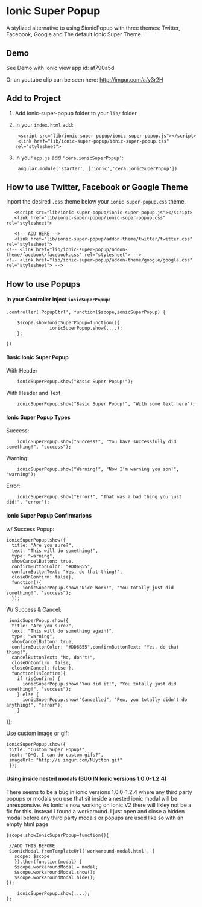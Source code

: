 # Ionic Super Popup

A stylized alternative to using $ionicPopup with three themes: Twitter, Facebook, Google and The default Ionic Super Theme.

## Demo
See Demo with Ionic view app id: af790a5d


Or an youtube clip can be seen here: http://imgur.com/a/y3r2H



## Add to Project
1. Add ionic-super-popup folder to your `lib/` folder

2. In your `index.html` add:

        <script src="lib/ionic-super-popup/ionic-super-popup.js"></script>
        <link href="lib/ionic-super-popup/ionic-super-popup.css" rel="stylesheet">
     



3. In your `app.js` add `'cera.ionicSuperPopup'`:

        angular.module('starter', ['ionic','cera.ionicSuperPopup'])
        



## How to use Twitter, Facebook or Google Theme

Inport the desired `.css` theme below your `ionic-super-popup.css` theme.

	   <script src="lib/ionic-super-popup/ionic-super-popup.js"></script>
       <link href="lib/ionic-super-popup/ionic-super-popup.css" rel="stylesheet">
       
       <!-- ADD HERE -->
       <link href="lib/ionic-super-popup/addon-theme/twitter/twitter.css" rel="stylesheet">
    <!-- <link href="lib/ionic-super-popup/addon-theme/facebook/facebook.css" rel="stylesheet"> -->
    <!-- <link href="lib/ionic-super-popup/addon-theme/google/google.css" rel="stylesheet"> -->

## How to use Popups


#### In your Controller inject `ionicSuperPopup`:
              
    .controller('PopupCtrl', function($scope,ionicSuperPopup) { 

		$scope.showIonicSuperPopup=function(){
					ionicSuperPopup.show(....);
		};
	
	})


#### Basic Ionic Super Popup

With Header
  
		ionicSuperPopup.show("Basic Super Popup!");
With Header and Text
		
		ionicSuperPopup.show("Basic Super Popup!", "With some text here");



#### Ionic Super Popup Types

Success:

		ionicSuperPopup.show("Success!", "You have successfully did something!", "success");
Warning:

		ionicSuperPopup.show("Warning!", "Now I'm warning you son!", "warning");

Error:
		
		ionicSuperPopup.show("Error!", "That was a bad thing you just did!", "error");




#### Ionic Super Popup Confirmarions
w/ Success Popup:

	ionicSuperPopup.show({
      title: "Are you sure?",
      text: "This will do something!",
      type: "warning",
      showCancelButton: true,
      confirmButtonColor: "#DD6B55",
      confirmButtonText: "Yes, do that thing!",
      closeOnConfirm: false},
      function(){
          ionicSuperPopup.show("Nice Work!", "You totally just did something!", "success");
      });


W/ Success & Cancel:

 	 ionicSuperPopup.show({
      title: "Are you sure?",
      text: "This will do something again!",
      type: "warning",
      showCancelButton: true,
      confirmButtonColor: "#DD6B55",confirmButtonText: "Yes, do that thing!",
      cancelButtonText: "No, don't!",
      closeOnConfirm: false,
      closeOnCancel: false },
      function(isConfirm){
        if (isConfirm) {
          ionicSuperPopup.show("You did it!", "You totally just did something!", "success");
        } else {
          ionicSuperPopup.show("Cancelled", "Pew, you totally didn't do anything!", "error");
        }
   });
  
  Use custom image or gif:
  
    ionicSuperPopup.show({
     title: "Custom Super Popup!",
     text: "OMG, I can do custom gifs?",
     imageUrl: "http://i.imgur.com/NUyttbn.gif" 
     });
     
#### Using inside nested modals (BUG IN Ionic versions 1.0.0-1.2.4)
There seems to be a bug in ionic versions 1.0.0-1.2.4 where any third party popups or modals you use that sit inside a nested ionic modal will be unresponsive. As Ionic is now working on Ionic V2 there will likley not be a fix for this. Instead I found a workaround. I just open and close a hidden modal before any third party modals or popups are used like so with an empty html page



			
		
    $scope.showIonicSuperPopup=function(){
     
     //ADD THIS BEFORE
     $ionicModal.fromTemplateUrl('workaround-modal.html', {
       scope: $scope
       }).then(function(modal) {
       $scope.workaroundModal = modal;
       $scope.workaroundModal.show();
       $scope.workaroundModal.hide();
    });

		ionicSuperPopup.show(....);
    };